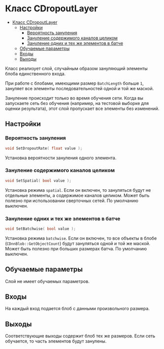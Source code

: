 # Класс CDropoutLayer

<!-- TOC -->

- [Класс CDropoutLayer](#класс-cdropoutlayer)
    - [Настройки](#настройки)
        - [Вероятность зануления](#вероятность-зануления)
        - [Зануление содержимого каналов целиком](#зануление-содержимого-каналов-целиком)
        - [Зануление одних и тех же элементов в батче](#зануление-одних-и-тех-же-элементов-в-батче)
    - [Обучаемые параметры](#обучаемые-параметры)
    - [Входы](#входы)
    - [Выходы](#выходы)

<!-- /TOC -->

Класс реализует слой, случайным образом зануляющий элементы блоба единственного входа.

При работе с блобами, имеющими размер `BatchLength` больше `1`, зануляет все элементы последовательностей одной и той же маской.

Зануление происходит только во время обучения сети. Когда вы запускаете сеть без обучения (например, на тестовой выборке для оценки результата), этот слой пропускает все элементы без изменений.

## Настройки

### Вероятность зануления

```c++
void SetDropoutRate( float value );
```

Установка вероятности зануления одного элемента.

### Зануление содержимого каналов целиком

```c++
void SetSpatial( bool value );
```

Установка режима `spatial`. Если он включен, то зануляться будут не отдельные элементы, а содержимое каналов целиком. Может быть полезно при использовании сверточных сетей. По умолчанию выключен.

### Зануление одних и тех же элементов в батче

```c++
void SetBatchwise( bool value );
```

Установка режима `batchwise`. Если он включен, то все объекты в блобе (`CDnnBlob::GetObjectCount`) будут зануляться одной и той же маской. Может быть полезно при больших размерах батча. По умолчанию выключен.

## Обучаемые параметры

Слой не имеет обучаемых параметров.

## Входы

На каждый вход подается блоб с данными произвольного размера.

## Выходы

Соответствующие выходы содержит блоб тех же размеров. Если сеть обучается, то часть элементов будут занулены.
